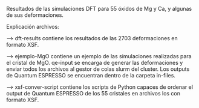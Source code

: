 Resultados de las simulaciones DFT para 55 óxidos de Mg y Ca, y algunas de sus deformaciones.

Explicación archivos:

 ⟶ dft-results contiene los resultados de las 2703 deformaciones en formato XSF.
	
 ⟶ ejemplo-MgO contiene un ejemplo de las simulaciones realizadas para el cristal de MgO. 
		qe-input se encarga de generar las deformaciones y enviar todos los archivos al gestor de colas slurm del cluster.
		Los outputs de Quantum ESPRESSO se encuentran dentro de la carpeta in-files.
	
 ⟶ xsf-conver-script contiene los scripts de Python capaces de ordenar el output de Quantum ESPRESSO de los 55 cristales
	  en archivos los con formato XSF.
